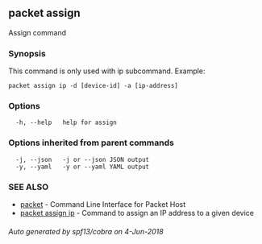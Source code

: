 ## packet assign

Assign command

### Synopsis

This command is only used with ip subcommand.
	Example:
	
	packet assign ip -d [device-id] -a [ip-address] 
	

### Options

```
  -h, --help   help for assign
```

### Options inherited from parent commands

```
  -j, --json   -j or --json JSON output
  -y, --yaml   -y or --yaml YAML output
```

### SEE ALSO

* [packet](packet.md)	 - Command Line Interface for Packet Host
* [packet assign ip](packet_assign_ip.md)	 - Command to assign an IP address to a given device

###### Auto generated by spf13/cobra on 4-Jun-2018
